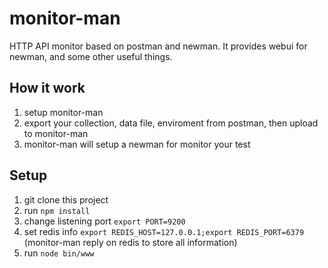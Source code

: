 # monitor-man
HTTP API monitor based on postman and newman. It provides webui for newman, and some other useful things.

## How it work
1. setup monitor-man
1. export your collection, data file, enviroment from postman, then upload to monitor-man
1. monitor-man will setup a newman for monitor your test

## Setup
1. git clone this project
1. run `npm install`
1. change listening port `export PORT=9200`
1. set redis info `export REDIS_HOST=127.0.0.1;export REDIS_PORT=6379` (monitor-man reply on redis to store all information)
1. run `node bin/www`